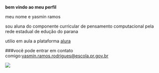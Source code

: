 **bem vindo ao meu perfil**

meu nome e yasmin ramos

sou aluna do componente curricular de pensamento computacional pela rede estadual de edução do parana 

utilio em aula a plataforma [alura](https://www.alura.com.br/)

###vocẽ pode entrar em contato comigo:yasmin.ramos.rodrigues@escola.pr.gov.br

![](https://media1.tenor.com/m/Vs09fs6E_UAAAAAC/che-guevara-arjin-production.gif)
